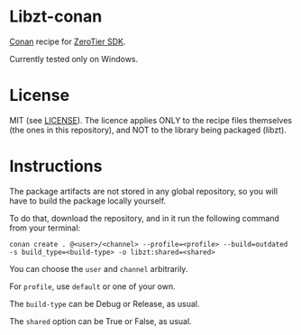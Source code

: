 # Libzt-conan
[Conan](https://conan.io/) recipe for [ZeroTier SDK](https://github.com/zerotier/libzt).

Currently tested only on Windows.

# License
MIT (see [LICENSE](https://github.com/jbatnozic/libzt-conan/blob/master/LICENSE)).
The licence applies ONLY to the recipe files themselves (the ones in this repository), and NOT to the library being packaged (libzt).

# Instructions
The package artifacts are not stored in any global repository, so you will have to build the package locally yourself.

To do that, download the repository, and in it run the following command from your terminal:

```
conan create . @<user>/<channel> --profile=<profile> --build=outdated -s build_type=<build-type> -o libzt:shared=<shared>
```

You can choose the `user` and `channel` arbitrarily. 

For `profile`, use `default` or one of your own. 

The `build-type` can be Debug or Release, as usual.

The `shared` option can be True or False, as usual.